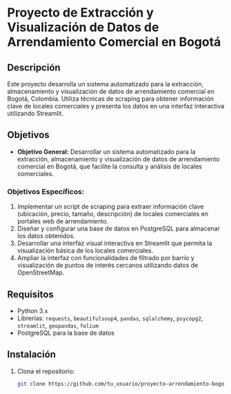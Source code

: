 # Proyecto de Extracción y Visualización de Datos de Arrendamiento Comercial en Bogotá

## Descripción
Este proyecto desarrolla un sistema automatizado para la extracción, almacenamiento y visualización de datos de arrendamiento comercial en Bogotá, Colombia. Utiliza técnicas de scraping para obtener información clave de locales comerciales y presenta los datos en una interfaz interactiva utilizando Streamlit.

## Objetivos
- **Objetivo General:** Desarrollar un sistema automatizado para la extracción, almacenamiento y visualización de datos de arrendamiento comercial en Bogotá, que facilite la consulta y análisis de locales comerciales.
  
### Objetivos Específicos:
1. Implementar un script de scraping para extraer información clave (ubicación, precio, tamaño, descripción) de locales comerciales en portales web de arrendamiento.
2. Diseñar y configurar una base de datos en PostgreSQL para almacenar los datos obtenidos.
3. Desarrollar una interfaz visual interactiva en Streamlit que permita la visualización básica de los locales comerciales.
4. Ampliar la interfaz con funcionalidades de filtrado por barrio y visualización de puntos de interés cercanos utilizando datos de OpenStreetMap.

## Requisitos
- Python 3.x
- Librerías: `requests`, `beautifulsoup4`, `pandas`, `sqlalchemy`, `psycopg2`, `streamlit`, `geopandas`, `folium`
- PostgreSQL para la base de datos

## Instalación
1. Clona el repositorio:
   ```bash
   git clone https://github.com/tu_usuario/proyecto-arrendamiento-bogota.git
